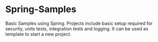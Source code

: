 Spring-Samples
==============

Basic Samples using Spring. Projects include basic setup required for security, units tests, integration tests and logging. It can be used as template to start a new project.
